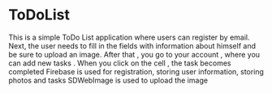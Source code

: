 # ToDoList
This is a simple ToDo List application where users can register by email.
Next, the user needs to fill in the fields with information about himself and be sure to upload an image.
After that , you go to your account , where you can add new tasks . When you click on the cell , the task becomes completed
Firebase is used for registration, storing user information, storing photos and tasks
SDWebImage is used to upload the image
